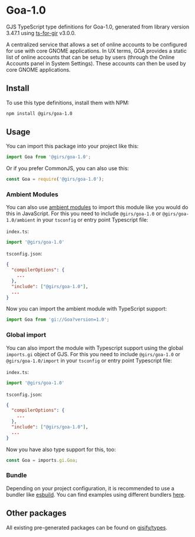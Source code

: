 
# Goa-1.0

GJS TypeScript type definitions for Goa-1.0, generated from library version 3.47.1 using [ts-for-gir](https://github.com/gjsify/ts-for-gir) v3.0.0.

A centralized service that allows a set of online accounts to be configured for use with core GNOME applications. In UX terms, GOA provides a static list of online accounts that can be setup by users (through the Online Accounts panel in System Settings). These accounts can then be used by core GNOME applications.

## Install

To use this type definitions, install them with NPM:
```bash
npm install @girs/goa-1.0
```

## Usage

You can import this package into your project like this:
```ts
import Goa from '@girs/goa-1.0';
```

Or if you prefer CommonJS, you can also use this:
```ts
const Goa = require('@girs/goa-1.0');
```

### Ambient Modules

You can also use [ambient modules](https://github.com/gjsify/ts-for-gir/tree/main/packages/cli#ambient-modules) to import this module like you would do this in JavaScript.
For this you need to include `@girs/goa-1.0` or `@girs/goa-1.0/ambient` in your `tsconfig` or entry point Typescript file:

`index.ts`:
```ts
import '@girs/goa-1.0'
```

`tsconfig.json`:
```json
{
  "compilerOptions": {
    ...
  },
  "include": ["@girs/goa-1.0"],
  ...
}
```

Now you can import the ambient module with TypeScript support: 

```ts
import Goa from 'gi://Goa?version=1.0';
```

### Global import

You can also import the module with Typescript support using the global `imports.gi` object of GJS.
For this you need to include `@girs/goa-1.0` or `@girs/goa-1.0/import` in your `tsconfig` or entry point Typescript file:

`index.ts`:
```ts
import '@girs/goa-1.0'
```

`tsconfig.json`:
```json
{
  "compilerOptions": {
    ...
  },
  "include": ["@girs/goa-1.0"],
  ...
}
```

Now you have also type support for this, too:

```ts
const Goa = imports.gi.Goa;
```

### Bundle

Depending on your project configuration, it is recommended to use a bundler like [esbuild](https://esbuild.github.io/). You can find examples using different bundlers [here](https://github.com/gjsify/ts-for-gir/tree/main/examples).

## Other packages

All existing pre-generated packages can be found on [gjsify/types](https://github.com/gjsify/types).

